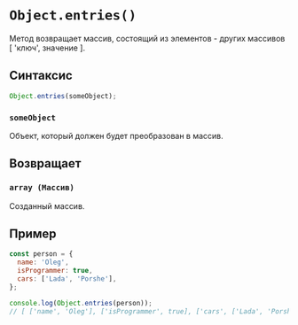 # `Object.entries()`

Метод возвращает массив, состоящий из элементов - других массивов [ 'ключ', значение ].

## Синтаксис

```js
Object.entries(someObject);
```

### `someObject`

Объект, который должен будет преобразован в массив.

## Возвращает

### `array (Массив)`

Созданный массив.

## Пример

```js
const person = {
  name: 'Oleg',
  isProgrammer: true,
  cars: ['Lada', 'Porshe'],
};

console.log(Object.entries(person));
// [ ['name', 'Oleg'], ['isProgrammer', true], ['cars', ['Lada', 'Porshe'] ] ]
```

